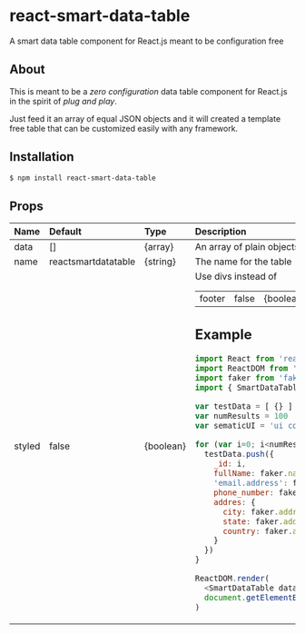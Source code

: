 # react-smart-data-table
A smart data table component for React.js meant to be configuration free

## About

This is meant to be a _zero configuration_ data table component for React.js
in the spirit of _plug and play_.

Just feed it an array of equal JSON objects and it will created a template free
table that can be customized easily with any framework.

## Installation

``` bash
$ npm install react-smart-data-table
```
## Props

| Name   | Default             | Type      | Description                               |
| :----- | :------------------ | :-------- | :---------------------------------------- |
| data   | []                  | {array}   | An array of plain objects (can be nested) |
| name   | reactsmartdatatable | {string}  | The name for the table                    |
| styled | false               | {boolean} | Use divs instead of <table>               |
| footer | false               | {boolean} | Copy the header to the footer             |

## Example

``` javascript
import React from 'react'
import ReactDOM from 'react-dom'
import faker from 'faker'
import { SmartDataTable } from './index'

var testData = [ {} ]
var numResults = 100
var sematicUI = 'ui compact selectable table'

for (var i=0; i<numResults; i++) {
  testData.push({
    _id: i,
    fullName: faker.name.findName(),
    'email.address': faker.internet.email(),
    phone_number: faker.phone.phoneNumber(),
    addres: {
      city: faker.address.city(),
      state: faker.address.state(),
      country: faker.address.country()
    }
  })
}

ReactDOM.render(
  <SmartDataTable data={testData} name='test-table' className={sematicUI} />,
  document.getElementById('app')
)
```
